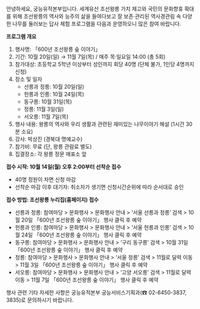안녕하세요, 궁능유적본부입니다. 세계유산 조선왕릉 가치 제고와 국민의 문화향휴 확대를 위해 조선왕릉의 역사와 능주의 삶을 들여다보고 잘 보존·관리된 역사경관림 속 다양한 나무를 둘러보는 답사 체험 프로그램을 다음과 운영하오니 많은 참여 바랍니다.

**프로그램 개요**
1. 행사명: 「600년 조선왕릉 숲 이야기」
2. 기간: 10월 20일(일) → 11월 7일(목) / 매주 목·일요일 14:00 (총 5회)
3. 참가대상: 초등학교 5학년 이상부터 성인까지 회당 40명 (단체 불가, 1인당 4명까지 신청)
4. 장소 및 일자
   - 선릉과 정릉: 10월 20일(일)
   - 헌릉과 인릉: 10월 24일(목)
   - 동구릉: 10월 31일(목)
   - 정릉: 11월 3일(일)
   - 서오릉: 11월 7일(목)
5. 행사 내용: 왕릉의 역사와 우리 생활과 관련된 재미있는 나무이야기 해설 (1시간 30분 소요)
6. 강사: 박상진 (경북대 명예교수)
7. 참가비: 무료 (단, 왕릉 관람료 별도)
8. 집결장소: 각 왕릉 정문 매표소 앞

**접수 시작: 10월 14일(월) 오후 2:00부터 선착순 접수**
- 40명 정원이 차면 신청 마감
- 선착순 마감 이후 대기자: 취소자가 생기면 신청시간순위에 따라 순서대로 승인

**접수 방법: 조선왕릉 누리집(홈페이지) 접수**
- 선릉과 정릉: 참여마당 > 문화행사 > 문화행사 안내 > ‘서울 선릉과 정릉’ 검색 > 10월 20일 「600년 조선왕릉 숲 이야기」 행사 클릭 후 예약
- 헌릉과 인릉: 참여마당 > 문화행사 > 문화행사 안내 > ‘서울 헌릉과 인릉’ 검색 > 10월 24일 「600년 조선왕릉 숲 이야기」 행사 클릭 후 예약
- 동구릉: 참여마당 > 문화행사 > 문화행사 안내 > ‘구리 동구릉’ 검색 > 10월 31일 「600년 조선왕릉 숲 이야기」 행사 클릭 후 예약
- 정릉: 참여마당 > 문화행사 > 문화행사 안내 > ‘서울 정릉’ 검색 > 11월로 달력 이동 > 11월 3일 「600년 조선왕릉 숲 이야기」 행사 클릭 후 예약
- 서오릉: 참여마당 > 문화행사 > 문화행사 안내 > ‘고양 서오릉’ 검색 > 11월로 달력 이동 > 11월 7일 「600년 조선왕릉 숲 이야기」 행사 클릭 후 예약

행사 관련 기타 자세한 사항은 궁능유적본부 궁능서비스기획과(☎ 02-6450-3837, 3835)로 문의하시기 바랍니다.